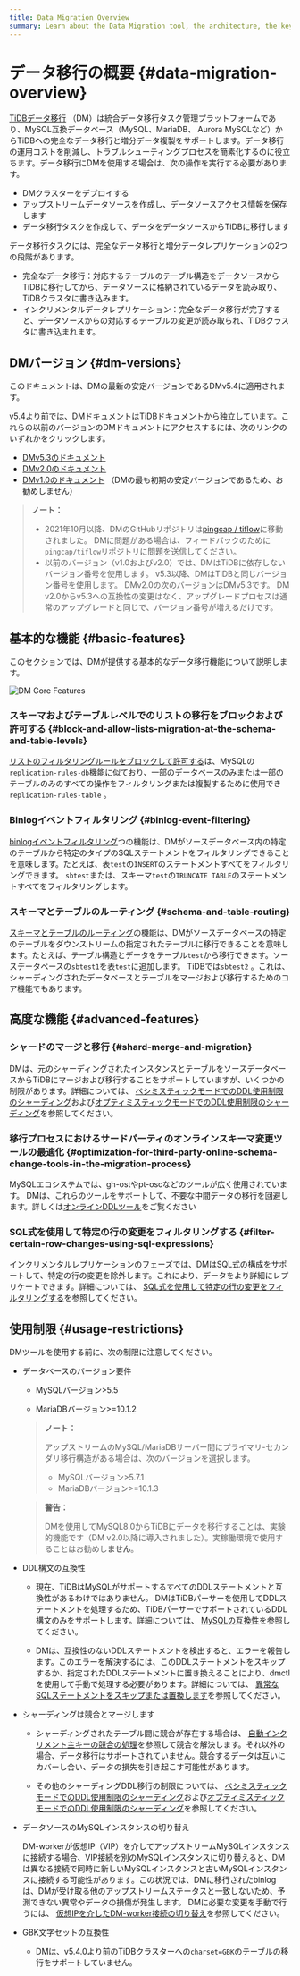 ```yaml
---
title: Data Migration Overview
summary: Learn about the Data Migration tool, the architecture, the key components, and features.
---
```


<!-- markdownlint-disable MD007 -->

# データ移行の概要 {#data-migration-overview}

[TiDBデータ移行](https://github.com/pingcap/dm) （DM）は統合データ移行タスク管理プラットフォームであり、MySQL互換データベース（MySQL、MariaDB、 Aurora MySQLなど）からTiDBへの完全なデータ移行と増分データ複製をサポートします。データ移行の運用コストを削減し、トラブルシューティングプロセスを簡素化するのに役立ちます。データ移行にDMを使用する場合は、次の操作を実行する必要があります。

-   DMクラスターをデプロイする
-   アップストリームデータソースを作成し、データソースアクセス情報を保存します
-   データ移行タスクを作成して、データをデータソースからTiDBに移行します

データ移行タスクには、完全なデータ移行と増分データレプリケーションの2つの段階があります。

-   完全なデータ移行：対応するテーブルのテーブル構造をデータソースからTiDBに移行してから、データソースに格納されているデータを読み取り、TiDBクラスタに書き込みます。
-   インクリメンタルデータレプリケーション：完全なデータ移行が完了すると、データソースからの対応するテーブルの変更が読み取られ、TiDBクラスタに書き込まれます。

## DMバージョン {#dm-versions}

このドキュメントは、DMの最新の安定バージョンであるDMv5.4に適用されます。

v5.4より前では、DMドキュメントはTiDBドキュメントから独立しています。これらの以前のバージョンのDMドキュメントにアクセスするには、次のリンクのいずれかをクリックします。

-   [DMv5.3のドキュメント](https://docs.pingcap.com/tidb-data-migration/v5.3)
-   [DMv2.0のドキュメント](https://docs.pingcap.com/tidb-data-migration/v2.0/)
-   [DMv1.0のドキュメント](https://docs.pingcap.com/tidb-data-migration/v1.0/) （DMの最も初期の安定バージョンであるため、お勧めしません）

> **ノート：**
>
> -   2021年10月以降、DMのGitHubリポジトリは[pingcap / tiflow](https://github.com/pingcap/tiflow/tree/master/dm)に移動されました。 DMに問題がある場合は、フィードバックのために`pingcap/tiflow`リポジトリに問題を送信してください。
> -   以前のバージョン（v1.0およびv2.0）では、DMはTiDBに依存しないバージョン番号を使用します。 v5.3以降、DMはTiDBと同じバージョン番号を使用します。 DMv2.0の次のバージョンはDMv5.3です。 DM v2.0からv5.3への互換性の変更はなく、アップグレードプロセスは通常のアップグレードと同じで、バージョン番号が増えるだけです。

## 基本的な機能 {#basic-features}

このセクションでは、DMが提供する基本的なデータ移行機能について説明します。

![DM Core Features](https://docs-download.pingcap.com/media/images/docs/dm/dm-core-features.png)

### スキーマおよびテーブルレベルでのリストの移行をブロックおよび許可する {#block-and-allow-lists-migration-at-the-schema-and-table-levels}

[リストのフィルタリングルールをブロックして許可する](/dm/dm-key-features.md#block-and-allow-table-lists)は、MySQLの`replication-rules-db`機能に似ており、一部のデータベースのみまたは一部のテーブルのみのすべての操作をフィルタリングまたは複製するために使用でき`replication-rules-table` 。

### Binlogイベントフィルタリング {#binlog-event-filtering}

[binlogイベントフィルタリング](/dm/dm-key-features.md#binlog-event-filter)つの機能は、DMがソースデータベース内の特定のテーブルから特定のタイプのSQLステートメントをフィルタリングできることを意味します。たとえば、表`test`の`INSERT`のステートメントすべてをフィルタリングできます。 `sbtest`または、スキーマ`test`の`TRUNCATE TABLE`のステートメントすべてをフィルタリングします。

### スキーマとテーブルのルーティング {#schema-and-table-routing}

[スキーマとテーブルのルーティング](/dm/dm-key-features.md#table-routing)の機能は、DMがソースデータベースの特定のテーブルをダウンストリームの指定されたテーブルに移行できることを意味します。たとえば、テーブル構造とデータをテーブル`test`から移行できます。ソースデータベースの`sbtest1`を表`test`に追加します。 TiDBでは`sbtest2` 。これは、シャーディングされたデータベースとテーブルをマージおよび移行するためのコア機能でもあります。

## 高度な機能 {#advanced-features}

### シャードのマージと移行 {#shard-merge-and-migration}

DMは、元のシャーディングされたインスタンスとテーブルをソースデータベースからTiDBにマージおよび移行することをサポートしていますが、いくつかの制限があります。詳細については、 [ペシミスティックモードでのDDL使用制限のシャーディング](/dm/feature-shard-merge-pessimistic.md#restrictions)および[オプティミスティックモードでのDDL使用制限のシャーディング](/dm/feature-shard-merge-optimistic.md#restrictions)を参照してください。

### 移行プロセスにおけるサードパーティのオンラインスキーマ変更ツールの最適化 {#optimization-for-third-party-online-schema-change-tools-in-the-migration-process}

MySQLエコシステムでは、gh-ostやpt-oscなどのツールが広く使用されています。 DMは、これらのツールをサポートして、不要な中間データの移行を回避します。詳しくは[オンラインDDLツール](/dm/dm-key-features.md#online-ddl-tools)をご覧ください

### SQL式を使用して特定の行の変更をフィルタリングする {#filter-certain-row-changes-using-sql-expressions}

インクリメンタルレプリケーションのフェーズでは、DMはSQL式の構成をサポートして、特定の行の変更を除外します。これにより、データをより詳細にレプリケートできます。詳細については、 [SQL式を使用して特定の行の変更をフィルタリングする](/dm/feature-expression-filter.md)を参照してください。

## 使用制限 {#usage-restrictions}

DMツールを使用する前に、次の制限に注意してください。

-   データベースのバージョン要件

    -   MySQLバージョン&gt;5.5

    -   MariaDBバージョン&gt;=10.1.2

    > **ノート：**
    >
    > アップストリームのMySQL/MariaDBサーバー間にプライマリ-セカンダリ移行構造がある場合は、次のバージョンを選択します。
    >
    > -   MySQLバージョン&gt;5.7.1
    > -   MariaDBバージョン&gt;=10.1.3

    > **警告：**
    >
    > DMを使用してMySQL8.0からTiDBにデータを移行することは、実験的機能です（DM v2.0以降に導入されました）。実稼働環境で使用することはお勧めし**ません**。

-   DDL構文の互換性

    -   現在、TiDBはMySQLがサポートするすべてのDDLステートメントと互換性があるわけではありません。 DMはTiDBパーサーを使用してDDLステートメントを処理するため、TiDBパーサーでサポートされているDDL構文のみをサポートします。詳細については、 [MySQLの互換性](/mysql-compatibility.md#ddl)を参照してください。

    -   DMは、互換性のないDDLステートメントを検出すると、エラーを報告します。このエラーを解決するには、このDDLステートメントをスキップするか、指定されたDDLステートメントに置き換えることにより、dmctlを使用して手動で処理する必要があります。詳細については、 [異常なSQLステートメントをスキップまたは置換します](/dm/dm-faq.md#how-to-handle-incompatible-ddl-statements)を参照してください。

-   シャーディングは競合とマージします

    -   シャーディングされたテーブル間に競合が存在する場合は、 [自動インクリメント主キーの競合の処理](/dm/shard-merge-best-practices.md#handle-conflicts-of-auto-increment-primary-key)を参照して競合を解決します。それ以外の場合、データ移行はサポートされていません。競合するデータは互いにカバーし合い、データの損失を引き起こす可能性があります。

    -   その他のシャーディングDDL移行の制限については、 [ペシミスティックモードでのDDL使用制限のシャーディング](/dm/feature-shard-merge-pessimistic.md#restrictions)および[オプティミスティックモードでのDDL使用制限のシャーディング](/dm/feature-shard-merge-optimistic.md#restrictions)を参照してください。

-   データソースのMySQLインスタンスの切り替え

    DM-workerが仮想IP（VIP）を介してアップストリームMySQLインスタンスに接続する場合、VIP接続を別のMySQLインスタンスに切り替えると、DMは異なる接続で同時に新しいMySQLインスタンスと古いMySQLインスタンスに接続する可能性があります。この状況では、DMに移行されたbinlogは、DMが受け取る他のアップストリームステータスと一致しないため、予測できない異常やデータの損傷が発生します。 DMに必要な変更を手動で行うには、 [仮想IPを介したDM-worker接続の切り替え](/dm/usage-scenario-master-slave-switch.md#switch-dm-worker-connection-via-virtual-ip)を参照してください。

-   GBK文字セットの互換性

    -   DMは、v5.4.0より前のTiDBクラスターへの`charset=GBK`のテーブルの移行をサポートしていません。
